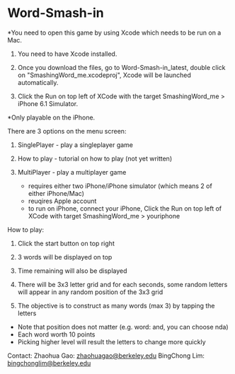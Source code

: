 Word-Smash-in
=============

*You need to open this game by using Xcode which needs to be run on a Mac.

1. You need to have Xcode installed.

2. Once you download the files, go to Word-Smash-in_latest, double click on "SmashingWord_me.xcodeproj", Xcode will be launched automatically.

3. Click the Run on top left of XCode with the target SmashingWord_me > iPhone 6.1 Simulator.

*Only playable on the iPhone.

There are 3 options on the menu screen:

1. SinglePlayer - play a singleplayer game

2. How to play - tutorial on how to play (not yet written)

3. MultiPlayer - play a multiplayer game
	* requires either two iPhone/iPhone simulator (which means 2 of either iPhone/Mac)
	* reuqires Apple account
	* to run on iPhone, connect your iPhone, Click the Run on top left of XCode with target SmashingWord_me > youriphone
	
How to play:

1. Click the start button on top right

2. 3 words will be displayed on top

3. Time remaining will also be displayed

4. There will be 3x3 letter grid and for each seconds, some random letters will appear in any random position of the 3x3 grid

5. The objective is to construct as many words (max 3) by tapping the letters

* Note that position does not matter (e.g. word: and, you can choose nda)
* Each word worth 10 points
* Picking higher level will result the letters to change more quickly

Contact:
Zhaohua Gao: zhaohuagao@berkeley.edu
BingChong Lim: bingchonglim@berkeley.edu

